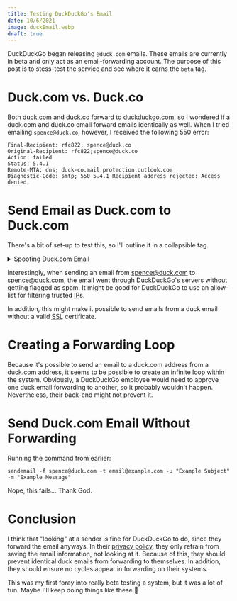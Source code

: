 ```yaml
---
title: Testing DuckDuckGo's Email
date: 10/6/2021
image: duckEmail.webp
draft: true
---
```


DuckDuckGo began releasing `@duck.com` emails. These emails are currently in beta and only act as an email-forwarding account. The purpose of this post is to stess-test the service and see where it earns the `beta` tag.

# Duck.com vs. Duck.co

Both [duck.com](https://duck.com) and [duck.co](https://duck.co) forward to [duckduckgo.com](https://duckduckgo.com), so I wondered if a duck.com and duck.co email forward emails identically as well. When I tried emailing `spence@duck.co`, however, I received the following 550 error:

```shell
Final-Recipient: rfc822; spence@duck.co
Original-Recipient: rfc822;spence@duck.co
Action: failed
Status: 5.4.1
Remote-MTA: dns; duck-co.mail.protection.outlook.com
Diagnostic-Code: smtp; 550 5.4.1 Recipient address rejected: Access denied.
```

# Send Email as Duck.com to Duck.com

There's a bit of set-up to test this, so I'll outline it in a collapsible tag.

<details>
<summary>Spoofing Duck.com Email</summary>

```shell
# install a mail server
sudo apt install postfix

# install an emailing wrapper
sudo apt install sendemail

# start the email server
systemctl start postfix

# send the email
sendemail -f spence@duck.com -t spence@duck.com -u "Example Subject" -m "Example Message"
```

</details>

Interestingly, when sending an email from spence@duck.com to spence@duck.com, the email went through DuckDuckGo's servers without getting flagged as spam. It might be good for DuckDuckGo to use an allow-list for filtering trusted <abbr title="Internet Protocol">IP</abbr>s.

In addition, this might make it possible to send emails from a duck email without a valid <abbr title="Secure Sockets Layer">SSL</abbr> certificate.

# Creating a Forwarding Loop

Because it's possible to send an email to a duck.com address from a duck.com address, it seems to be possible to create an infinite loop within the system. Obviously, a DuckDuckGo employee would need to approve one duck email forwarding to another, so it probably wouldn't happen. Nevertheless, their back-end might not prevent it.

# Send Duck.com Email Without Forwarding

Running the command from earlier:

```shell
sendemail -f spence@duck.com -t email@example.com -u "Example Subject" -m "Example Message"
```

Nope, this fails... Thank God.

# Conclusion

I think that "looking" at a sender is fine for DuckDuckGo to do, since they forward the email anyways. In their [privacy policy](https://duckduckgo.com/email/privacy-guarantees), they only refrain from saving the email information, not looking at it. Because of this, they should prevent identical duck emails from forwarding to themselves. In addition, they should ensure no cycles appear in forwarding on their systems.

This was my first foray into really beta testing a system, but it was a lot of fun. Maybe I'll keep doing things like these 🤩
